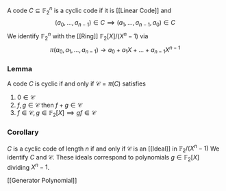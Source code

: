 A code $C\subseteq \mathbb{F}_{2}^{n}$ is a cyclic code if it is [[Linear Code]] and 
$$
(a_{0},\dots,a_{n-1})\in C\implies(a_{1},\dots,a_{n-1},a_{0})\in C
$$
We identify $\mathbb{F}_{2}^{n}$ with the [[Ring]] $\mathbb{F}_{2}[X] / (X^{n}-1)$ via
$$
\pi(a_{0},a_{1},\dots,a_{n-1})\to a_{0}+a_{1}X+\dots+a_{n-1}X^{n-1} 
$$
### Lemma
A code $C$ is cyclic if and only if $\mathcal{C}=\pi(C)$ satisfies
1. $0\in \mathcal{C}$
2. $f,g\in \mathcal{C}$ then $f+g\in \mathcal{C}$
3. $f\in \mathcal{C}, g\in \mathbb{F}_{2}[X]\implies gf\in \mathcal{C}$
### Corollary
$C$ is a cyclic code of length $n$ if and only if $\mathcal{C}$ is an [[Ideal]] in ${\mathbb{F}_{2}} / {(X^{n}-1)}$
We identify $C$ and $\mathcal{C}$.
These ideals correspond to polynomials $g\in \mathbb{F}_{2}[X]$ dividing $X^{n}-1$.

[[Generator Polynomial]]

